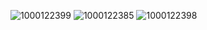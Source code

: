![1000122399](https://github.com/user-attachments/assets/7f4a77e5-404a-48d3-ac74-75c9ef4abcc0)
![1000122385](https://github.com/user-attachments/assets/1099aded-2e20-4568-aa9a-e5cd0cc94ffe)
![1000122398](https://github.com/user-attachments/assets/c83a9c04-23d5-488f-810e-a4a118d6eeae)




<!--
**blue-jay-way/blue-jay-way** is a ✨ _special_ ✨ repository because its `README.md` (this file) appears on your GitHub profile.

Here are some ideas to get you started:

- 🔭 I’m currently working on ...
- 🌱 I’m currently learning ...
- 👯 I’m looking to collaborate on ...
- 🤔 I’m looking for help with ...
- 💬 Ask me about ...
- 📫 How to reach me: ...
- 😄 Pronouns: ...
- ⚡ Fun fact: ...
-->
